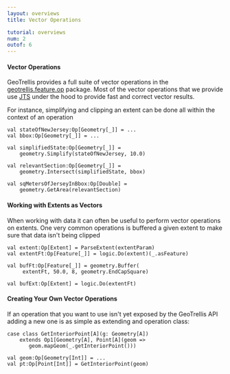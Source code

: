 ```yaml
---
layout: overviews
title: Vector Operations

tutorial: overviews
num: 2
outof: 6
---
```


#### Vector Operations

GeoTrellis provides a full suite of vector operations in the
[geotrellis.feature.op](http://geotrellis.github.com/scaladocs/0.8/#geotrellis.feature.op.geometry.package)
package. Most of the vector operations that we provide use
[JTS](http://www.vividsolutions.com/jts/jtshome.htm) under the hood
to provide fast and correct vector results.

For instance, simplifying and clipping an extent can be done all within
the context of an operation

    val stateOfNewJersey:Op[Geometry[_]] = ...
    val bbox:Op[Geometry[_]] = ...

    val simplifiedState:Op[Geometry[_]] =
        geometry.Simplify(stateOfNewJersey, 10.0)

    val relevantSection:Op[Geometry[_]] =
        geometry.Intersect(simplifiedState, bbox)

    val sqMetersOfJerseyInBbox:Op[Double] =
        geometry.GetArea(relevantSection)

#### Working with Extents as Vectors

When working with data it can often be useful to perform vector
operations on extents. One very common operations is buffered a given
extent to make sure that data isn't being clipped

    val extent:Op[Extent] = ParseExtent(extentParam)
    val extentFt:Op[Feature[_]] = logic.Do(extent)(_.asFeature)

    val bufFt:Op[Feature[_]] = geometry.Buffer(
         extentFt, 50.0, 8, geometry.EndCapSquare)

    val bufExt:Op[Extent] = logic.Do(extentFt)

#### Creating Your Own Vector Operations

If an operation that you want to use isn't yet exposed by the GeoTrellis
API adding a new one is as simple as extending and operation class:

    case class GetInteriorPoint[A](g: Geometry[A])
        extends Op1[Geometry[A], Point[A](geom =>
           geom.mapGeom(_.getInteriorPoint()))

    val geom:Op[Geometry[Int]] = ...
    val pt:Op[Point[Int]] = GetInteriorPoint(geom)
